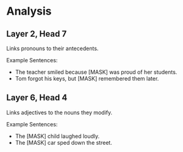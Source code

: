 # Analysis

## Layer 2, Head 7
Links pronouns to their antecedents.

Example Sentences:
- The teacher smiled because [MASK] was proud of her students.
- Tom forgot his keys, but [MASK] remembered them later.

## Layer 6, Head 4
Links adjectives to the nouns they modify.

Example Sentences:
- The [MASK] child laughed loudly.
- The [MASK] car sped down the street.


